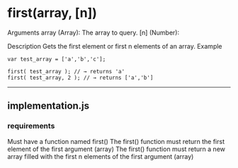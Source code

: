 # first(array, [n])

Arguments
array (Array): The array to query.
[n] (Number): 

Description
Gets the first element or first n elements of an array. 
Example

````
var test_array = ['a','b','c'];

first( test_array ); // → returns 'a'
first( test_array, 2 ); // → returns ['a','b']
````

--------

## implementation.js
### requirements

Must have a function named first()
The first() function must return the first element of the first argument (array)
The first() function must return a new array filled with the first n elements of the first argument (array)